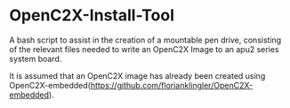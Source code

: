 # OpenC2X-Install-Tool
A bash script to assist in the creation of a mountable pen drive, consisting of the relevant files needed to write an OpenC2X Image to an apu2 series system board.

It is assumed that an OpenC2X image has already been created using OpenC2X-embedded(https://github.com/florianklingler/OpenC2X-embedded).
